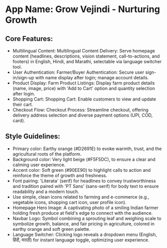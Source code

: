# **App Name**: Grow Vejindi - Nurturing Growth

## Core Features:

- Multilingual Content: Multilingual Content Delivery: Serve homepage content (headlines, descriptions, vision statement, call-to-actions, and footers) in English, Hindi, and Marathi, selectable via language switcher tool.
- User Authentication: Farmer/Buyer Authentication: Secure user sign-in/sign-up with name display after login; manage account details.
- Product Display: Farm Product Listings: Display farm product details (name, image, price) with 'Add to Cart' option and quantity selection after login.
- Shopping Cart: Shopping Cart: Enable customers to view and update their cart.
- Checkout Flow: Checkout Process: Streamline checkout, offering delivery address selection and diverse payment options (UPI, COD, card).

## Style Guidelines:

- Primary color: Earthy orange (#D2691E) to evoke warmth, trust, and the agricultural roots of the platform.
- Background color: Very light beige (#F5F5DC), to ensure a clear and calming user experience.
- Accent color: Soft green (#90EE90) to highlight calls to action and reinforce the theme of growth and freshness.
- Font pairing: 'Literata' (serif) for headlines to convey trustworthiness and tradition paired with 'PT Sans' (sans-serif) for body text to ensure readability and a modern touch.
- Use simple, clean icons related to farming and e-commerce (e.g., vegetable icons, shopping cart icon, user profile icon).
- Homepage Hero Image: A captivating photo of a smiling Indian farmer holding fresh produce at field's edge to connect with the audience.
- Navbar Logo: Symbol combining a sprouting leaf and weighing scale to symbolize growth, balance, and fair pricing in agriculture, colored in earthy orange and soft green palette.
- Language Switcher: Clicking logo reveals a dropdown menu (English, हिंदी, मराठी) for instant language toggle, optimizing user experience.